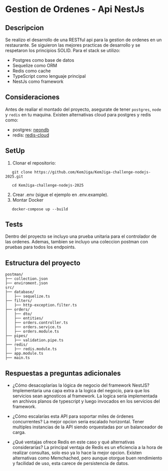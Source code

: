 # Gestion de Ordenes - Api NestJs

## Descripcion

Se realizo el desarrollo de una RESTful api para la gestion de ordenes en un restaurante. Se siguieron las mejores practicas de desarrollo y se respetaron los principios SOLID. Para el stack se utilizo:

- Postgres como base de datos
- Sequelize como ORM
- Redis como cache
- TypeScript como lenguaje principal
- NestJs como framework

## Consideraciones

Antes de realiar el montado del proyecto, asegurate de tener `postgres`, `node` y `redis` en tu maquina.
Existen alternativas cloud para postgres y redis como:

- postgres: [neondb](https://console.neon.tech/)
- redis: [redis-cloud](https://cloud.redis.io/)

## SetUp

1. Clonar el repositorio:

```
   git clone https://github.com/KemJiga/KemJiga-challenge-nodejs-2025.git
```

```
   cd KemJiga-challenge-nodejs-2025
```

2. Crear .env (sigue el ejemplo en .env.example).
3. Montar Docker

```
   docker-compose up --build
```

## Tests

Dentro del proyecto se incluyo una prueba unitaria para el controlador de las ordenes. Ademas, tambien se incluyo una coleccion postman con pruebas para todos los endpoints.

## Estructura del proyecto

```
postman/
├── collection.json
├── enviroment.json
src/
├── database/
│   ├── sequelize.ts
├── filters/
│   ├── http-exception.filter.ts
├── orders/
│   ├── dto/
│   ├── entities/
│   ├── orders.controller.ts
│   ├── orders.service.ts
│   ├── orders.module.ts
├── pipes/
│   ├── validation.pipe.ts
├── redis/
│   ├── redis.module.ts
├── app.module.ts
├── main.ts
```

## Respuestas a preguntas adicionales

- ¿Cómo desacoplarías la lógica de negocio del framework NestJS?
  Implementaria una capa extra a la logica del negocio, para que los servicios sean agnosticos al framework. La logica seria implementada en archivos planos de typescript y luego invocados en los servicios del framework.

- ¿Cómo escalarías esta API para soportar miles de órdenes concurrentes?
  La mejor opcion seria escalado horizontal. Tener multiples instancias de la API siendo orquestadas por un balanceador de carga.

- ¿Qué ventajas ofrece Redis en este caso y qué alternativas considerarías?
  La principal ventaja de Redis es un eficiencia a la hora de realizar consultas, solo eso ya lo hace la mejor opcion. Existen alternativas como Memchached, pero aunque otorgue buen rendimiento y facilidad de uso, esta carece de persistencia de datos.
